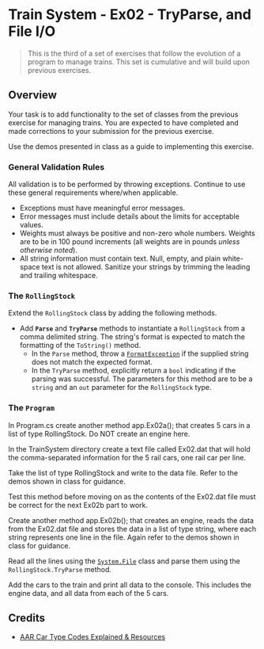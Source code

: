 # Train System - Ex02 - TryParse, and File I/O

> This is the third of a set of exercises that follow the evolution of a program to manage trains. This set is cumulative and will build upon previous exercises.

## Overview

Your task is to add functionality to the set of classes from the previous exercise for managing trains. You are expected to have completed and made corrections to your submission for the previous exercise.

Use the demos presented in class as a guide to implementing this exercise.
### General Validation Rules

All validation is to be performed by throwing exceptions. Continue to use these general requirements where/when applicable.

- Exceptions must have meaningful error messages.
- Error messages must include details about the limits for acceptable values.
- Weights must always be positive and non-zero whole numbers. Weights are to be in 100 pound increments (all weights are in pounds *unless otherwise noted*).
- All string information must contain text. Null, empty, and plain white-space text is not allowed. Sanitize your strings by trimming the leading and trailing whitespace.

### The `RollingStock`

Extend the `RollingStock` class by adding the following methods.

- Add **`Parse`** and **`TryParse`** methods to instantiate a `RollingStock` from a comma delimited string. The string's format is expected to match the formatting of the `ToString()` method.
  - In the `Parse` method, throw a [`FormatException`](https://docs.microsoft.com/dotnet/api/system.formatexception?view=net-5.0) if the supplied string does not match the expected format.
  - In the `TryParse` method, explicitly return a `bool` indicating if the parsing was successful. The parameters for this method are to be a `string` and an `out` parameter for the `RollingStock` type.

### The `Program`

In Program.cs create another method app.Ex02a(); that creates 5 cars in a list of type RollingStock. Do NOT create an engine here.

In the TrainSystem directory create a text file called Ex02.dat that will hold the comma-separated information for the 5 rail cars, one rail car per line.

Take the list of type RollingStock and write to the data file. Refer to the demos shown in class for guidance.

Test this method before moving on as the contents of the Ex02.dat file must be correct for the next Ex02b part to work.

Create another method app.Ex02b(); that creates an engine, reads the data from the Ex02.dat file and stores the data in a list of type string, where each string represents one line in the file. Again refer to the demos shown in class for guidance.

Read all the lines using the [`System.File`](https://docs.microsoft.com/dotnet/api/system.io.file?view=net-5.0) class and parse them using the `RollingStock.TryParse` method.

Add the cars to the train and print all data to the console. This includes the engine data, and all data from each of the 5 cars.

## Credits

- [AAR Car Type Codes Explained & Resources](https://www.railcartracking.com/aar-car-type-codes-explained-resources-2/)
